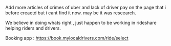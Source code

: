 Add more articles of crimes of uber and lack of driver pay on the page that i before creaetd but i cant find it now. 
may be it was reseearch.


We believe in doing whats right , just happen to be working in rideshare helping riders and drivers.  



Booking app : 
https://book.mylocaldrivers.com/ride/select

